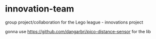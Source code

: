 # innovation-team
group project/collaboration for the Lego league - innovations project


gonna use https://github.com/dangarbri/pico-distance-sensor for the lib


